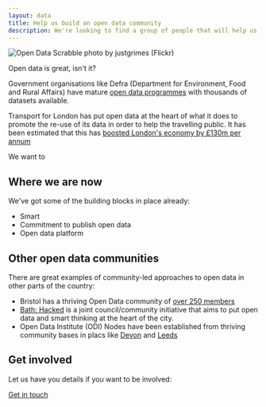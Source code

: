 ```yaml
---
layout: data
title: Help us build an open data community
description: We're looking to find a group of people that will help us guide our work on open data
---
```

<img src="https://c1.staticflickr.com/9/8310/8016189356_eaa656e9b6_b.jpg" alt="Open Data Scrabble photo by justgrimes (Flickr)">

Open data is great, isn't it? 

Government organisations like Defra (Department for Environment, Food and Rural Affairs) have mature [open data programmes](https://defradigital.blog.gov.uk/about-defras-data-programme/) with thousands of datasets available.

Transport for London has put open data at the heart of what it does to promote the re-use of its data in order to help the travelling public. It has been estimated that this has [boosted London's economy by £130m per annum](https://tfl.gov.uk/info-for/media/press-releases/2017/october/tfl-s-free-open-data-boosts-london-s-economy)

We want to 

## Where we are now
We've got some of the building blocks in place already: 

* Smart 
* Commitment to publish open data
* Open data platform

## Other open data communities
There are great examples of community-led approaches to open data in other parts of the country:
* Bristol has a thriving Open Data community of [over 250 members](https://www.meetup.com/Bristol_Open_Data/) 
* [Bath: Hacked](https://www.bathhacked.org/about/) is a joint council/community initiative that aims to put open data and smart thinking at the heart of the city.  
* Open Data Institute (ODI) Nodes have been established from thriving community bases in placs like [Devon](http://devon.theodi.org/devon-open-data-forum/) and [Leeds](http://odileeds.org/about/)

## Get involved
<p>Let us have you details if you want to be involved:</p>
<a class="button" href="https://docs.google.com/forms/d/e/1FAIpQLSeKukg-4UhtdNMYtyk6ul4lrylv51bvEumwjUwWBBHhr7bLZQ/viewform?usp=sf_link">Get in touch</a>
